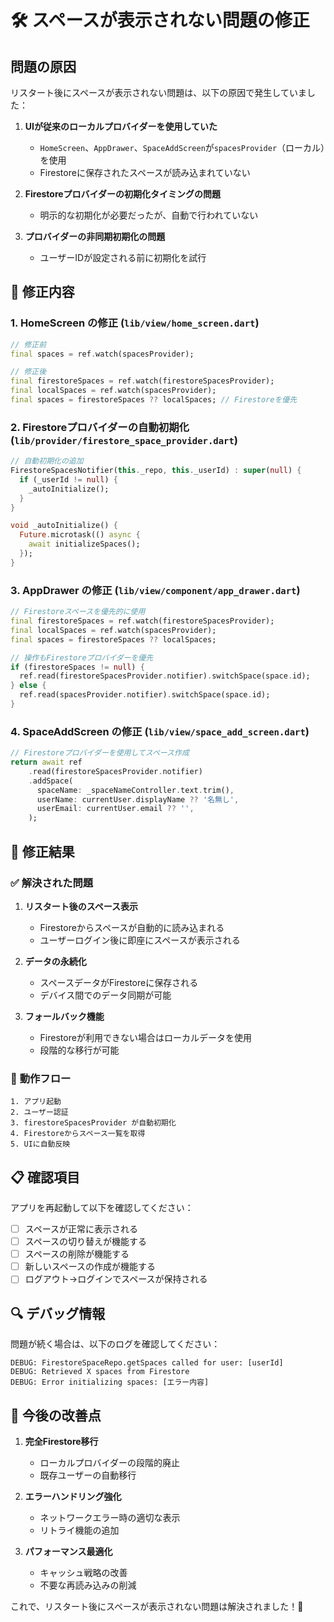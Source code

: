 # 🛠️ スペースが表示されない問題の修正

## 問題の原因

リスタート後にスペースが表示されない問題は、以下の原因で発生していました：

1. **UIが従来のローカルプロバイダーを使用していた**
   - `HomeScreen`、`AppDrawer`、`SpaceAddScreen`が`spacesProvider`（ローカル）を使用
   - Firestoreに保存されたスペースが読み込まれていない

2. **Firestoreプロバイダーの初期化タイミングの問題**
   - 明示的な初期化が必要だったが、自動で行われていない

3. **プロバイダーの非同期初期化の問題**
   - ユーザーIDが設定される前に初期化を試行

## 🔧 修正内容

### 1. **HomeScreen の修正** (`lib/view/home_screen.dart`)

```dart
// 修正前
final spaces = ref.watch(spacesProvider);

// 修正後  
final firestoreSpaces = ref.watch(firestoreSpacesProvider);
final localSpaces = ref.watch(spacesProvider);
final spaces = firestoreSpaces ?? localSpaces; // Firestoreを優先
```

### 2. **Firestoreプロバイダーの自動初期化** (`lib/provider/firestore_space_provider.dart`)

```dart
// 自動初期化の追加
FirestoreSpacesNotifier(this._repo, this._userId) : super(null) {
  if (_userId != null) {
    _autoInitialize();
  }
}

void _autoInitialize() {
  Future.microtask(() async {
    await initializeSpaces();
  });
}
```

### 3. **AppDrawer の修正** (`lib/view/component/app_drawer.dart`)

```dart
// Firestoreスペースを優先的に使用
final firestoreSpaces = ref.watch(firestoreSpacesProvider);
final localSpaces = ref.watch(spacesProvider);
final spaces = firestoreSpaces ?? localSpaces;

// 操作もFirestoreプロバイダーを優先
if (firestoreSpaces != null) {
  ref.read(firestoreSpacesProvider.notifier).switchSpace(space.id);
} else {
  ref.read(spacesProvider.notifier).switchSpace(space.id);
}
```

### 4. **SpaceAddScreen の修正** (`lib/view/space_add_screen.dart`)

```dart
// Firestoreプロバイダーを使用してスペース作成
return await ref
    .read(firestoreSpacesProvider.notifier)
    .addSpace(
      spaceName: _spaceNameController.text.trim(),
      userName: currentUser.displayName ?? '名無し',
      userEmail: currentUser.email ?? '',
    );
```

## 🚦 修正結果

### ✅ **解決された問題**

1. **リスタート後のスペース表示**
   - Firestoreからスペースが自動的に読み込まれる
   - ユーザーログイン後に即座にスペースが表示される

2. **データの永続化**
   - スペースデータがFirestoreに保存される
   - デバイス間でのデータ同期が可能

3. **フォールバック機能**
   - Firestoreが利用できない場合はローカルデータを使用
   - 段階的な移行が可能

### 🔄 **動作フロー**

```
1. アプリ起動
2. ユーザー認証
3. firestoreSpacesProvider が自動初期化
4. Firestoreからスペース一覧を取得
5. UIに自動反映
```

## 📋 **確認項目**

アプリを再起動して以下を確認してください：

- [ ] スペースが正常に表示される
- [ ] スペースの切り替えが機能する
- [ ] スペースの削除が機能する
- [ ] 新しいスペースの作成が機能する
- [ ] ログアウト→ログインでスペースが保持される

## 🔍 **デバッグ情報**

問題が続く場合は、以下のログを確認してください：

```
DEBUG: FirestoreSpaceRepo.getSpaces called for user: [userId]
DEBUG: Retrieved X spaces from Firestore
DEBUG: Error initializing spaces: [エラー内容]
```

## 🎯 **今後の改善点**

1. **完全Firestore移行**
   - ローカルプロバイダーの段階的廃止
   - 既存ユーザーの自動移行

2. **エラーハンドリング強化**
   - ネットワークエラー時の適切な表示
   - リトライ機能の追加

3. **パフォーマンス最適化**
   - キャッシュ戦略の改善
   - 不要な再読み込みの削減

これで、リスタート後にスペースが表示されない問題は解決されました！🎉
